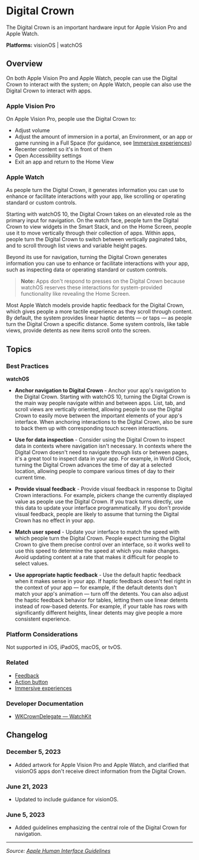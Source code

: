 # Digital Crown

The Digital Crown is an important hardware input for Apple Vision Pro and Apple Watch.

**Platforms:** visionOS | watchOS

## Overview

On both Apple Vision Pro and Apple Watch, people can use the Digital Crown to interact with the system; on Apple Watch, people can also use the Digital Crown to interact with apps.

### Apple Vision Pro

On Apple Vision Pro, people use the Digital Crown to:

- Adjust volume
- Adjust the amount of immersion in a portal, an Environment, or an app or game running in a Full Space (for guidance, see [Immersive experiences](https://developer.apple.com/design/human-interface-guidelines/immersive-experiences))
- Recenter content so it's in front of them
- Open Accessibility settings
- Exit an app and return to the Home View

### Apple Watch

As people turn the Digital Crown, it generates information you can use to enhance or facilitate interactions with your app, like scrolling or operating standard or custom controls.

Starting with watchOS 10, the Digital Crown takes on an elevated role as the primary input for navigation. On the watch face, people turn the Digital Crown to view widgets in the Smart Stack, and on the Home Screen, people use it to move vertically through their collection of apps. Within apps, people turn the Digital Crown to switch between vertically paginated tabs, and to scroll through list views and variable height pages.

Beyond its use for navigation, turning the Digital Crown generates information you can use to enhance or facilitate interactions with your app, such as inspecting data or operating standard or custom controls.

> **Note:** Apps don't respond to presses on the Digital Crown because watchOS reserves these interactions for system-provided functionality like revealing the Home Screen.

Most Apple Watch models provide haptic feedback for the Digital Crown, which gives people a more tactile experience as they scroll through content. By default, the system provides linear haptic detents — or taps — as people turn the Digital Crown a specific distance. Some system controls, like table views, provide detents as new items scroll onto the screen.

## Topics

### Best Practices

**watchOS**

- **Anchor navigation to Digital Crown** - Anchor your app's navigation to the Digital Crown. Starting with watchOS 10, turning the Digital Crown is the main way people navigate within and between apps. List, tab, and scroll views are vertically oriented, allowing people to use the Digital Crown to easily move between the important elements of your app's interface. When anchoring interactions to the Digital Crown, also be sure to back them up with corresponding touch screen interactions.

- **Use for data inspection** - Consider using the Digital Crown to inspect data in contexts where navigation isn't necessary. In contexts where the Digital Crown doesn't need to navigate through lists or between pages, it's a great tool to inspect data in your app. For example, in World Clock, turning the Digital Crown advances the time of day at a selected location, allowing people to compare various times of day to their current time.

- **Provide visual feedback** - Provide visual feedback in response to Digital Crown interactions. For example, pickers change the currently displayed value as people use the Digital Crown. If you track turns directly, use this data to update your interface programmatically. If you don't provide visual feedback, people are likely to assume that turning the Digital Crown has no effect in your app.

- **Match user speed** - Update your interface to match the speed with which people turn the Digital Crown. People expect turning the Digital Crown to give them precise control over an interface, so it works well to use this speed to determine the speed at which you make changes. Avoid updating content at a rate that makes it difficult for people to select values.

- **Use appropriate haptic feedback** - Use the default haptic feedback when it makes sense in your app. If haptic feedback doesn't feel right in the context of your app — for example, if the default detents don't match your app's animation — turn off the detents. You can also adjust the haptic feedback behavior for tables, letting them use linear detents instead of row-based detents. For example, if your table has rows with significantly different heights, linear detents may give people a more consistent experience.

### Platform Considerations

Not supported in iOS, iPadOS, macOS, or tvOS.

### Related

- [Feedback](https://developer.apple.com/design/human-interface-guidelines/feedback)
- [Action button](https://developer.apple.com/design/human-interface-guidelines/action-button)
- [Immersive experiences](https://developer.apple.com/design/human-interface-guidelines/immersive-experiences)

### Developer Documentation

- [WKCrownDelegate — WatchKit](https://developer.apple.com/documentation/watchkit/wkcrowndelegate)

## Changelog

### December 5, 2023
- Added artwork for Apple Vision Pro and Apple Watch, and clarified that visionOS apps don't receive direct information from the Digital Crown.

### June 21, 2023
- Updated to include guidance for visionOS.

### June 5, 2023
- Added guidelines emphasizing the central role of the Digital Crown for navigation.

---

*Source: [Apple Human Interface Guidelines](https://developer.apple.com/design/human-interface-guidelines/digital-crown)*